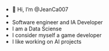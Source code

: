 - 👋 Hi, I’m @JeanCa007
- 
- Software engineer and IA Developer
- I am a Data Sciense
- I consider myself a game developer
- I like working on AI projects

<!---
JeanCa007/JeanCa007 is a ✨ special ✨ repository because its `README.md` (this file) appears on your GitHub profile.
You can click the Preview link to take a look at your changes.
--->
